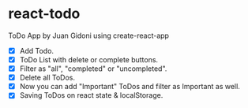 # react-todo

ToDo App by Juan Gidoni using create-react-app


* [x] Add Todo.
* [x] ToDo List with delete or complete buttons.
* [x] Filter as "all", "completed" or "uncompleted".
* [x] Delete all ToDos.
* [x] Now you can add "Important" ToDos and filter as Important as well.
* [x] Saving ToDos on react state & localStorage.
